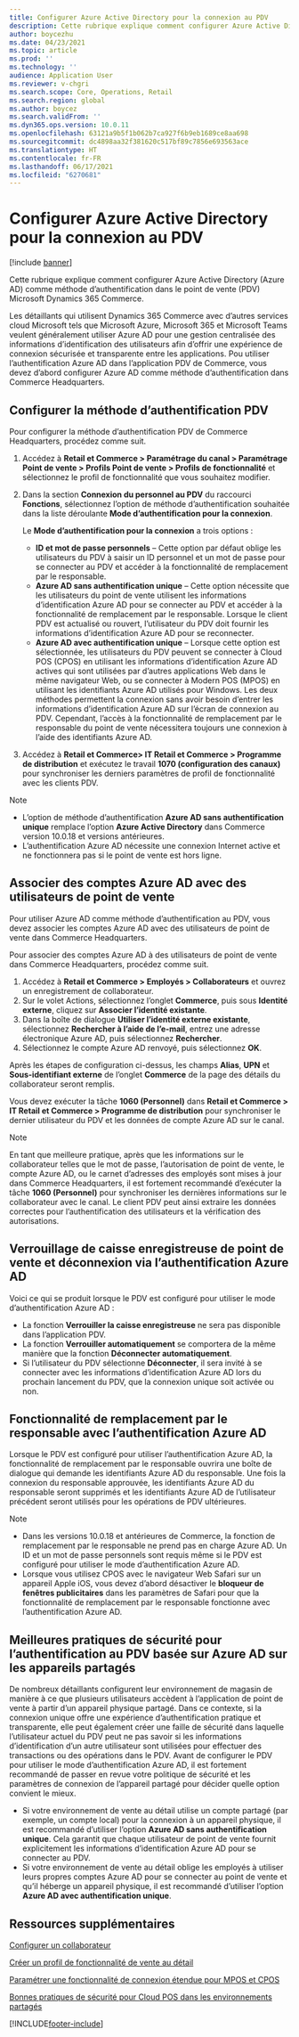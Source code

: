 ```yaml
---
title: Configurer Azure Active Directory pour la connexion au PDV
description: Cette rubrique explique comment configurer Azure Active Directory comme méthode d’authentification dans le point de vente Microsoft Dynamics 365 Commerce.
author: boycezhu
ms.date: 04/23/2021
ms.topic: article
ms.prod: ''
ms.technology: ''
audience: Application User
ms.reviewer: v-chgri
ms.search.scope: Core, Operations, Retail
ms.search.region: global
ms.author: boycez
ms.search.validFrom: ''
ms.dyn365.ops.version: 10.0.11
ms.openlocfilehash: 63121a9b5f1b062b7ca927f6b9eb1689ce8aa698
ms.sourcegitcommit: dc4898aa32f381620c517bf89c7856e693563ace
ms.translationtype: HT
ms.contentlocale: fr-FR
ms.lasthandoff: 06/17/2021
ms.locfileid: "6270681"
---
```

# <a name="configure-azure-active-directory-authentication-for-pos-sign-in"></a>Configurer Azure Active Directory pour la connexion au PDV

[!include [banner](includes/banner.md)]

Cette rubrique explique comment configurer Azure Active Directory (Azure AD) comme méthode d’authentification dans le point de vente (PDV) Microsoft Dynamics 365 Commerce.

Les détaillants qui utilisent Dynamics 365 Commerce avec d’autres services cloud Microsoft tels que Microsoft Azure, Microsoft 365 et Microsoft Teams veulent généralement utiliser Azure AD pour une gestion centralisée des informations d’identification des utilisateurs afin d’offrir une expérience de connexion sécurisée et transparente entre les applications. Pou utiliser l’authentification Azure AD dans l’application PDV de Commerce, vous devez d’abord configurer Azure AD comme méthode d’authentification dans Commerce Headquarters.

## <a name="configure-pos-authentication-method"></a>Configurer la méthode d’authentification PDV

Pour configurer la méthode d’authentification PDV de Commerce Headquarters, procédez comme suit.
    
1. Accédez à **Retail et Commerce \> Paramétrage du canal \> Paramétrage Point de vente \> Profils Point de vente \> Profils de fonctionnalité** et sélectionnez le profil de fonctionnalité que vous souhaitez modifier.
1. Dans la section **Connexion du personnel au PDV** du raccourci **Fonctions**, sélectionnez l’option de méthode d’authentification souhaitée dans la liste déroulante **Mode d’authentification pour la connexion**.

    Le **Mode d’authentification pour la connexion** a trois options :
    
    - **ID et mot de passe personnels** – Cette option par défaut oblige les utilisateurs du PDV à saisir un ID personnel et un mot de passe pour se connecter au PDV et accéder à la fonctionnalité de remplacement par le responsable.
    - **Azure AD sans authentification unique** – Cette option nécessite que les utilisateurs du point de vente utilisent les informations d’identification Azure AD pour se connecter au PDV et accéder à la fonctionnalité de remplacement par le responsable. Lorsque le client PDV est actualisé ou rouvert, l’utilisateur du PDV doit fournir les informations d’identification Azure AD pour se reconnecter.
    - **Azure AD avec authentification unique** – Lorsque cette option est sélectionnée, les utilisateurs du PDV peuvent se connecter à Cloud POS (CPOS) en utilisant les informations d’identification Azure AD actives qui sont utilisées par d’autres applications Web dans le même navigateur Web, ou se connecter à Modern POS (MPOS) en utilisant les identifiants Azure AD utilisés pour Windows. Les deux méthodes permettent la connexion sans avoir besoin d’entrer les informations d’identification Azure AD sur l’écran de connexion au PDV. Cependant, l’accès à la fonctionnalité de remplacement par le responsable du point de vente nécessitera toujours une connexion à l’aide des identifiants Azure AD.

1. Accédez à **Retail et Commerce> IT Retail et Commerce > Programme de distribution** et exécutez le travail **1070 (configuration des canaux)** pour synchroniser les derniers paramètres de profil de fonctionnalité avec les clients PDV.

> [!NOTE]
> - L’option de méthode d’authentification **Azure AD sans authentification unique** remplace l’option **Azure Active Directory** dans Commerce version 10.0.18 et versions antérieures.
> - L’authentification Azure AD nécessite une connexion Internet active et ne fonctionnera pas si le point de vente est hors ligne.

## <a name="associate-azure-ad-accounts-with-pos-users"></a>Associer des comptes Azure AD avec des utilisateurs de point de vente

Pour utiliser Azure AD comme méthode d’authentification au PDV, vous devez associer les comptes Azure AD avec des utilisateurs de point de vente dans Commerce Headquarters. 

Pour associer des comptes Azure AD à des utilisateurs de point de vente dans Commerce Headquarters, procédez comme suit.
    
1. Accédez à **Retail et Commerce > Employés > Collaborateurs** et ouvrez un enregistrement de collaborateur.
1. Sur le volet Actions, sélectionnez l’onglet **Commerce**, puis sous **Identité externe**, cliquez sur **Associer l’identité existante**. 
1. Dans la boîte de dialogue **Utiliser l’identité externe existante**, sélectionnez **Rechercher à l’aide de l’e-mail**, entrez une adresse électronique Azure AD, puis sélectionnez **Rechercher**.
1. Sélectionnez le compte Azure AD renvoyé, puis sélectionnez **OK**.

Après les étapes de configuration ci-dessus, les champs **Alias**, **UPN** et **Sous-identifiant externe** de l’onglet **Commerce** de la page des détails du collaborateur seront remplis.

Vous devez exécuter la tâche **1060 (Personnel)** dans **Retail et Commerce > IT Retail et Commerce > Programme de distribution** pour synchroniser le dernier utilisateur du PDV et les données de compte Azure AD sur le canal.

> [!NOTE]
> En tant que meilleure pratique, après que les informations sur le collaborateur telles que le mot de passe, l’autorisation de point de vente, le compte Azure AD, ou le carnet d’adresses des employés sont mises à jour dans Commerce Headquarters, il est fortement recommandé d’exécuter la tâche **1060 (Personnel)** pour synchroniser les dernières informations sur le collaborateur avec le canal. Le client PDV peut ainsi extraire les données correctes pour l’authentification des utilisateurs et la vérification des autorisations.

## <a name="pos-lock-register-and-sign-out-with-azure-ad-authentication"></a>Verrouillage de caisse enregistreuse de point de vente et déconnexion via l’authentification Azure AD

Voici ce qui se produit lorsque le PDV est configuré pour utiliser le mode d’authentification Azure AD :

- La fonction **Verrouiller la caisse enregistreuse** ne sera pas disponible dans l’application PDV. 
- La fonction **Verrouiller automatiquement** se comportera de la même manière que la fonction **Déconnecter automatiquement**.
- Si l’utilisateur du PDV sélectionne **Déconnecter**, il sera invité à se connecter avec les informations d’identification Azure AD lors du prochain lancement du PDV, que la connexion unique soit activée ou non.

## <a name="manager-override-functionality-with-azure-ad-authentication"></a>Fonctionnalité de remplacement par le responsable avec l’authentification Azure AD

Lorsque le PDV est configuré pour utiliser l’authentification Azure AD, la fonctionnalité de remplacement par le responsable ouvrira une boîte de dialogue qui demande les identifiants Azure AD du responsable. Une fois la connexion du responsable approuvée, les identifiants Azure AD du responsable seront supprimés et les identifiants Azure AD de l’utilisateur précédent seront utilisés pour les opérations de PDV ultérieures.

> [!NOTE]
> - Dans les versions 10.0.18 et antérieures de Commerce, la fonction de remplacement par le responsable ne prend pas en charge Azure AD. Un ID et un mot de passe personnels sont requis même si le PDV est configuré pour utiliser le mode d’authentification Azure AD.
> - Lorsque vous utilisez CPOS avec le navigateur Web Safari sur un appareil Apple iOS, vous devez d’abord désactiver le **bloqueur de fenêtres publicitaires** dans les paramètres de Safari pour que la fonctionnalité de remplacement par le responsable fonctionne avec l’authentification Azure AD. 

## <a name="security-best-practices-for-azure-ad-based-pos-authentication-on-shared-devices"></a>Meilleures pratiques de sécurité pour l’authentification au PDV basée sur Azure AD sur les appareils partagés

De nombreux détaillants configurent leur environnement de magasin de manière à ce que plusieurs utilisateurs accèdent à l’application de point de vente à partir d’un appareil physique partagé. Dans ce contexte, si la connexion unique offre une expérience d’authentification pratique et transparente, elle peut également créer une faille de sécurité dans laquelle l’utilisateur actuel du PDV peut ne pas savoir si les informations d’identification d’un autre utilisateur sont utilisées pour effectuer des transactions ou des opérations dans le PDV. Avant de configurer le PDV pour utiliser le mode d’authentification Azure AD, il est fortement recommandé de passer en revue votre politique de sécurité et les paramètres de connexion de l’appareil partagé pour décider quelle option convient le mieux.

- Si votre environnement de vente au détail utilise un compte partagé (par exemple, un compte local) pour la connexion à un appareil physique, il est recommandé d’utiliser l’option **Azure AD sans authentification unique**. Cela garantit que chaque utilisateur de point de vente fournit explicitement les informations d’identification Azure AD pour se connecter au PDV.
- Si votre environnement de vente au détail oblige les employés à utiliser leurs propres comptes Azure AD pour se connecter au point de vente et qu’il héberge un appareil physique, il est recommandé d’utiliser l’option **Azure AD avec authentification unique**.

## <a name="additional-resources"></a>Ressources supplémentaires

[Configurer un collaborateur](tasks/worker.md)

[Créer un profil de fonctionnalité de vente au détail](retail-functionality-profile.md)


[Paramétrer une fonctionnalité de connexion étendue pour MPOS et CPOS](extended-logon.md)

[Bonnes pratiques de sécurité pour Cloud POS dans les environnements partagés](dev-itpro/secure-retail-cloud-pos.md)



[!INCLUDE[footer-include](../includes/footer-banner.md)]
